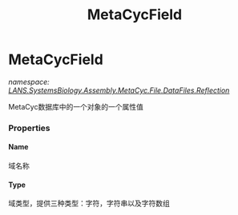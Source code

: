 ﻿---
title: MetaCycField
---

# MetaCycField
_namespace: [LANS.SystemsBiology.Assembly.MetaCyc.File.DataFiles.Reflection](N-LANS.SystemsBiology.Assembly.MetaCyc.File.DataFiles.Reflection.html)_

MetaCyc数据库中的一个对象的一个属性值



### Properties

#### Name
域名称
#### Type
域类型，提供三种类型：字符，字符串以及字符数组

